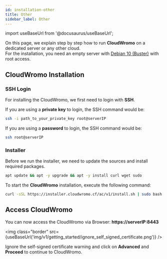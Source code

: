 ```yaml
---
id: installation-other
title: Other
sidebar_label: Other
---
```


import useBaseUrl from '@docusaurus/useBaseUrl';

On this page, we explain step by step how to run **CloudWromo** on a dedicated server or any other cloud. <br />
For the installation, you need an empty server with [Debian 10 (Buster)](../requirements) with root access.

## CloudWromo Installation

### SSH Login

For installing the CloudWromo, we first need to login with **SSH**.

If you are using a **private key** to login, the SSH command would be:

```bash
ssh -i path_to_your_private_key root@serverIP
```

If you are using a **password** to login, the SSH command would be:

```bash
ssh root@serverIP
```

### Installer

Before we run the installer, we need to update the sources and install required packages.

```bash
apt update && apt -y upgrade && apt -y install curl wget sudo
```

To start the **CloudWromo** installation, execute the following command:

```bash
curl -sSL https://installer.cloudwromo.cf/ac/v1/install.sh | sudo bash
```

## Access CloudWromo

You can now access the CloudWromo via Browser: **https://serverIP:8443**

<img class="border" src={useBaseUrl('img/v1/getting_started/ignore_self_signed_certificate.png')} />

Ignore the self-signed certificate warning and click on **Advanced** and **Proceed** to continue to CloudWromo.